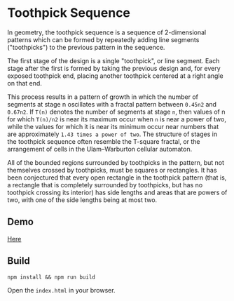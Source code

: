 # Toothpick Sequence

In geometry, the toothpick sequence is a sequence of 2-dimensional patterns which can be formed by repeatedly adding line segments ("toothpicks") to the previous pattern in the sequence.

The first stage of the design is a single "toothpick", or line segment. Each stage after the first is formed by taking the previous design and, for every exposed toothpick end, placing another toothpick centered at a right angle on that end.

This process results in a pattern of growth in which the number of segments at stage n oscillates with a fractal pattern between `0.45n2` and `0.67n2`. If `T(n)` denotes the number of segments at stage `n`, then values of n for which `T(n)/n2` is near its maximum occur when `n` is near a power of two, while the values for which it is near its minimum occur near numbers that are approximately `1.43 times a power of two`. The structure of stages in the toothpick sequence often resemble the T-square fractal, or the arrangement of cells in the Ulam–Warburton cellular automaton.

All of the bounded regions surrounded by toothpicks in the pattern, but not themselves crossed by toothpicks, must be squares or rectangles. It has been conjectured that every open rectangle in the toothpick pattern (that is, a rectangle that is completely surrounded by toothpicks, but has no toothpick crossing its interior) has side lengths and areas that are powers of two, with one of the side lengths being at most two.

## Demo

[Here](https://bertmaurau.be/projects/visualizations-and-simulations/fractal-toothpick-sequence/)


## Build

```
npm install && npm run build
```

Open the `index.html` in your browser.

